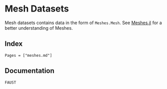 # Mesh Datasets

Mesh datasets contains data in the form of `Meshes.Mesh`. See [Meshes.jl](https://juliageometry.github.io/Meshes.jl/stable/) for a better understanding of Meshes.

## Index

```@index
Pages = ["meshes.md"]
```

## Documentation

```@docs
FAUST
```
